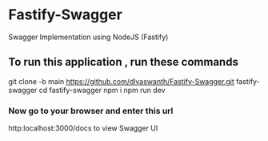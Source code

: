 # Fastify-Swagger
Swagger Implementation using NodeJS (Fastify)

## To run this application , run these commands 
git clone -b main https://github.com/dlyaswanth/Fastify-Swagger.git fastify-swagger 
cd fastify-swagger
npm i
npm run dev 

### Now go to your browser and enter this url 
http:localhost:3000/docs to view Swagger UI
